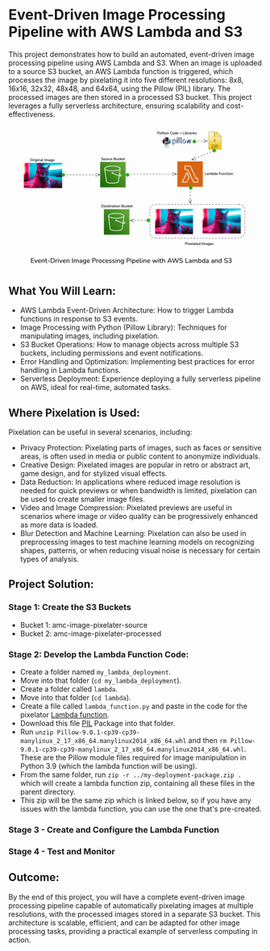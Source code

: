 # Event-Driven Image Processing Pipeline with AWS Lambda and S3

This project demonstrates how to build an automated, event-driven image processing pipeline using AWS Lambda and S3. When an image is uploaded to a source S3 bucket, an AWS Lambda function is triggered, which processes the image by pixelating it into five different resolutions: 8x8, 16x16, 32x32, 48x48, and 64x64, using the Pillow (PIL) library. The processed images are then stored in a processed S3 bucket. This project leverages a fully serverless architecture, ensuring scalability and cost-effectiveness.

![Serverless Projects](images/376104735-f2c51dcb-bd13-4bb4-9f7b-886915732272.gif)

## What You Will Learn:

- AWS Lambda Event-Driven Architecture: How to trigger Lambda functions in response to S3 events.
- Image Processing with Python (Pillow Library): Techniques for manipulating images, including pixelation.
- S3 Bucket Operations: How to manage objects across multiple S3 buckets, including permissions and event notifications.
- Error Handling and Optimization: Implementing best practices for error handling in Lambda functions.
- Serverless Deployment: Experience deploying a fully serverless pipeline on AWS, ideal for real-time, automated tasks.

## Where Pixelation is Used:

Pixelation can be useful in several scenarios, including:

- Privacy Protection: Pixelating parts of images, such as faces or sensitive areas, is often used in media or public content to anonymize individuals.
- Creative Design: Pixelated images are popular in retro or abstract art, game design, and for stylized visual effects.
- Data Reduction: In applications where reduced image resolution is needed for quick previews or when bandwidth is limited, pixelation can be used to create smaller image files.
- Video and Image Compression: Pixelated previews are useful in scenarios where image or video quality can be progressively enhanced as more data is loaded.
- Blur Detection and Machine Learning: Pixelation can also be used in preprocessing images to test machine learning models on recognizing shapes, patterns, or when reducing visual noise is necessary for certain types of analysis.

## Project Solution:

### Stage 1: Create the S3 Buckets

- Bucket 1: amc-image-pixelater-source
- Bucket 2: amc-image-pixelater-processed

### Stage 2: Develop the Lambda Function Code:

- Create a folder named `my_lambda_deployment`.
- Move into that folder (`cd my_lambda_deployment`).
- Create a folder called `lambda`.
- Move into that folder (`cd lambda`).
- Create a file called `lambda_function.py` and paste in the code for the pixelator [Lambda function](https://github.com/conglytran0301/aws-project-image-pixelater/blob/main/lambda_function.py).
- Download this file [PIL](https://files.pythonhosted.org/packages/f3/3b/d7bb231b3bc1414252e77463dc63554c1aeccffe0798524467aca7bad089/Pillow-9.0.1-cp39-cp39-manylinux_2_17_x86_64.manylinux2014_x86_64.whl) Package into that folder.
- Run `unzip Pillow-9.0.1-cp39-cp39-manylinux_2_17_x86_64.manylinux2014_x86_64.whl` and then `rm Pillow-9.0.1-cp39-cp39-manylinux_2_17_x86_64.manylinux2014_x86_64.whl`. These are the Pillow module files required for image manipulation in Python 3.9 (which the lambda function will be using).
- From the same folder, run `zip -r ../my-deployment-package.zip .` which will create a lambda function zip, containing all these files in the parent directory.
- This zip will be the same zip which is linked below, so if you have any issues with the lambda function, you can use the one that's pre-created.

### Stage 3 - Create and Configure the Lambda Function

### Stage 4 - Test and Monitor

## Outcome:

By the end of this project, you will have a complete event-driven image processing pipeline capable of automatically pixelating images at multiple resolutions, with the processed images stored in a separate S3 bucket. This architecture is scalable, efficient, and can be adapted for other image processing tasks, providing a practical example of serverless computing in action.
#
